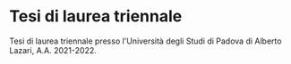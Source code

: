 # Tesi di laurea triennale
Tesi di laurea triennale presso l'Università degli Studi di Padova di Alberto Lazari, A.A. 2021-2022.
